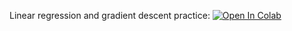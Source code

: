 Linear regression and gradient descent practice:
[![Open In Colab](https://colab.research.google.com/assets/colab-badge.svg)](https://colab.research.google.com/github/girafe-ai/ml-mipt/blob/basic_s20/homeworks_basic/assignment0_02_Lin_reg/assignment0_02_linear_regression_and_GD.ipynb)
